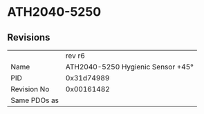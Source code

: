 # ATH2040-5250

## Revisions
<table>
<tr>
<td></td>
<td>rev r6</td>
</tr>
<tr>
<td>Name</td>
<td>ATH2040-5250 Hygienic Sensor +45°</td>
</tr>
<tr>
<td>PID</td>
<td>0x31d74989</td>
</tr>
<tr>
<td>Revision No</td>
<td>0x00161482</td>
</tr>
<tr>
<td>Same PDOs as</td>
<td></td>
</tr>
</table>
